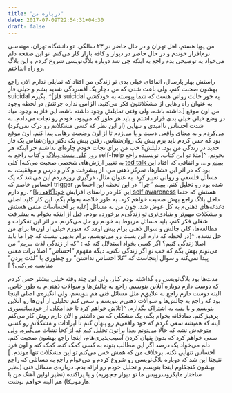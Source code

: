 ```yaml
---
title: "درباره من"
date: 2017-07-09T22:54:31+04:30
draft: false
---
```


من پویا هستم، اهل تهران و در حال حاضر در ۲۳ سالگی. تو دانشگاه تهران، مهندسی نرم‌افزار خوندم و در حال حاضر در دیوار و کافه بازار کار می‌کنم. تو این صفحه دلم می‌خواد یه توضیحی بدم راجع به اینکه چی شد دوباره بلاگ‌نویسی شروع کردم و این بلاگ رو راه انداختم.

راستش بهار پارسال، اتفاقای خیلی بدی تو زندگی من افتاد که تمایلی ندارم الان راجع بهشون صحبت کنم، ولی باعث شدن که من دچار یک افسردگی شدید بشم و خیلی فاز suicidal بگیرم. ^[فاز suicidal یه جور حالت روانی‌ هست که شما پیوسته به خودکشی به عنوان راه رهایی از مشکلاتتون فکر می‌کنید. الزامی نداره جرئتش در لحظه وجود داشته باشه، ولی وقتی تمایلش وجود داشته باشه، این فاز به وجود میاد.]
من اون موقع در وضع خیلی خیلی بدی قرار داشتم و باید هر طور که می‌بود، خودم رو نجات می‌دادم. به شدت احساس ناامیدی و تنهایی (از این نظر که کسی مشکلاتم رو درک نمی‌کرد) می‌کردم و به معنای واقعی دست و پا می‌زدم تا از اون وضعیت رهایی پیدا کنم. اون موقع بود که حس کردم باید برم پیش یک روان‌شناس. رفتن پیش یک دکتر روان‌شناس یک فاز جدید در زندگی من بود. دلیلش؟ خب من برای نجات خودم چاره‌ای نداشتم جز اینکه هر روز [کلی پست وبلاگ](https://medium.com/the-polymath-project/stuck-in-unhappiness-how-we-get-there-and-how-to-get-out-f7c6b4182c18) و کتاب راجع به self-help بخونم، 
^[مثلا تو [این](https://www.goodreads.com/book/show/28257707-the-subtle-art-of-not-giving-a-f-ck)
 کتاب، نویسنده راجع به تغییر ارزش‌های شخصی صحبت می‌کنه]
کلی [ted talk ببینم](https://www.ted.com/topics/personal+growth)
 و … و اتفاقی که افتاد این بود که در اثر این فشارها، تمرکز ذهنی من، از پیشرفت و کار و درس و موفقیت، به مسائل فلسفی و روانی تغییر کرد. به عنوان مثال، درگیری روزمره‌م این می‌شد که یک احساس خاصم که trigger شده بود رو تحلیل کنم. ببینم “چرا” در این لحظه این احساس رو دارم.
^[این کار در راستای افزایش [خودآگاهی یا self awareness](https://www.verywell.com/what-is-self-awareness-2795023
)
 هستش که حتما داخل بلاگ راجع بهش صحبت خواهم کرد. به طور خلاصه بخوام بگم، این کار کلید اصلی غلبه بر احساسات منفی هستش]
 دغدغه‌های ذهنی‌م به کل عوض شد. چون من به مسائل و مشکلات مهم‌تر و بنیادی‌تری تو زندگی‌م برخورده بودم. قبل از اینکه بخوام به پیشرفت شغلی فکر کنم، باید مسائل مربوط به خودم رو حل می‌کردم.
در اثر این تفکرات و مطالعه‌ها، کلی چالش و سوال ذهنی برام پیش اومد که هنوزم خیلی از اون‌ها برای من حل نشده. 
^[در لحظه که دارم این پست رو می‌نویسم، برام بدیهی نیست که چرا ما باید اصلا زندگی کنیم؟ اگر کسی بخواد استدلال کنه که : “که از زندگی لذت ببریم” من می‌تونم بهش بگم که خب تو اگر زندگی نکنی، دیگه مفهوم “احساس” اصلا برات معنی پیدا نمی‌کنه و سوال اینجاست که “کلا احساس نداشتن” رو چطوری با “لذت بردن” مقایسه می‌کنی؟
]

مدت‌ها بود بلاگ‌نویسی رو گذاشته بودم کنار. ولی این چند وقته خیلی بیشتر حس کردم که دوست دارم دوباره آنلاین بنویسم. راجع به چالش‌ها و سوالات ذهنی‌م به طور خاص. البته دوست دارم راجع به علایق‌م مثل مسائل فنی هم بنویسم، ولی انگیزه‌ی اصلی اینجا بود که راجع به چالش‌ها و سوالات ذهنی‌م بنویسم و سعی کنم تحلیلی از اون‌ها رو آنلاین بنویسم و با بقیه به اشتراک بگذارم.
^[تلاش خواهم کرد تا حد امکان از خودسانسوری پرهیز کنم. صادقانه بخوام بگم، یک مشکلی که من داشتم و الان دارم روش کار می‌کنم اینه که همیشه سعی کردم که خود واقعی‌م رو پنهان کنم تا ایرادات و مشکلاتم رو کسی متوجه‌ش نشه که حالا می‌تونم بعدا براتون تحلیل کنم که از کجا نشات می‌گیره. ولی سعی خواهم کرد که بدون پنهان کردن آسیب‌پذیری‌هام، اینجا راجع بهشون صحبت کنم. دلم می‌خواد یک درصد اگر این مطالب بتونه به کسی کمک کنه، کمک کنه و اون فرد احساس تنهایی نکنه. برخلاف من که همش حس می‌کنم تو این مشکلات تنها موندم. ]
نتیجتا این شد که دوباره بلاگ‌نویسی رو شروع کردم و می‌خوام راجع به مسائلی که راجع بهشون کنجکاوم اینجا بنویسم و تحلیل خودم رو ارائه بدم. درباره‌ی مسائل فنی (نظیر ساختار مایکروسرویس ما تو دیوار چجوریه) و یا پراکنده‌ (نظیر اولین آهنگ من با هارمونیکا) هم البته خواهم نوشت.

